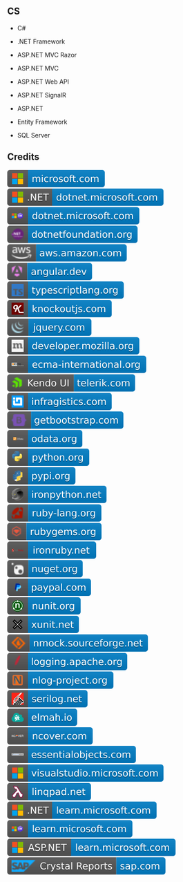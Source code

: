 CS
--

- C#

- .NET Framework

- ASP.NET MVC Razor

- ASP.NET MVC

- ASP.NET Web API

- ASP.NET SignalR

- ASP.NET

- Entity Framework

- SQL Server

Credits
-------
[![image](
Credits/microsoft.com.svg)](https://microsoft.com/)  
[![image](
Credits/CS.NET-dotnet.microsoft.com.svg)](https://dotnet.microsoft.com/)  
[![image](
Credits/CS-dotnet.microsoft.com.svg)](https://dotnet.microsoft.com/languages/csharp/)  
[![image](
Credits/dotnetfoundation.org.svg)](https://dotnetfoundation.org/)   
[![image](
Credits/aws.amazon.com.svg)](https://aws.amazon.com/)  
[![image](
Credits/angular.dev.svg)](https://angular.dev/)  
[![image](
Credits/typescriptlang.org.svg)](https://typescriptlang.org/)  
[![image](
Credits/knockoutjs.com.svg)](https://knockoutjs.com/)  
[![image](
Credits/jquery.com.svg)](https://jquery.com/)  
[![image](
Credits/developer.mozilla.org.svg)](https://developer.mozilla.org/)  
[![image](
Credits/ecma-international.org.svg)](https://ecma-international.org/)  
[![image](
Credits/Kendo-UI-telerik.com.svg)](https://telerik.com/)  
[![image](
Credits/infragistics.com.svg)](https://infragistics.com/)  
[![image](
Credits/getbootstrap.com.svg)](https://getbootstrap.com/)  
[![image](
Credits/odata.org.svg)](https://www.odata.org/)  
[![image](
Credits/python.org.svg)](https://python.org/)  
[![image](
Credits/pypi.org.svg)](https://pypi.org/)  
[![image](
Credits/ironpython.net.svg)](https://ironpython.net/)  
[![image](
Credits/ruby-lang.org.svg)](https://ruby-lang.org/)  
[![image](
Credits/rubygems.org.svg)](https://rubygems.org/)  
[![image](
Credits/ironruby.net.svg)](http://ironruby.net/)  
[![image](
Credits/nuget.org.svg)](https://nuget.org/)  
[![image](
Credits/paypal.com.svg)](https://paypal.com/)  
[![image](
Credits/nunit.org.svg)](https://nunit.org/)  
[![image](
Credits/xunit.net.svg)](https://xunit.net/)  
[![image](
Credits/nmock.sourceforge.net.svg)](https://nmock.sourceforge.net/)  
[![image](
Credits/logging.apache.org.svg)](https://logging.apache.org/)  
[![image](
Credits/nlog-project.org.svg)](https://nlog-project.org/)  
[![image](
Credits/serilog.net.svg)](https://serilog.net/)  
[![image](
Credits/elmah.io.svg)](https://elmah.io/)  
[![image](
Credits/ncover.com.svg)](https://www.ncover.com/)  
[![image](
Credits/essentialobjects.com.svg)](https://essentialobjects.com/)  
[![image](
Credits/visualstudio.microsoft.com.svg)](https://visualstudio.microsoft.com/)  
[![image](
Credits/linqpad.net.svg)](https://linqpad.net/)  
[![image](
Credits/CS.NET-learn.microsoft.com.svg)](https://learn.microsoft.com/dotnet/)  
[![image](
Credits/CS-learn.microsoft.com.svg)](https://learn.microsoft.com/dotnet/csharp/)  
[![image](
Credits/ASP.NET-learn.microsoft.com.svg)](https://learn.microsoft.com/aspnet/)  
[![image](
Credits/Crystal-Reports-sap.com.svg)](https://sap.com/)